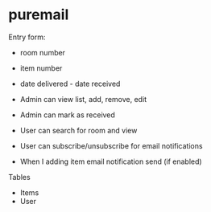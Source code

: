 # puremail

Entry form:
- room number
- item number
- ‎date delivered
-‎ date received

- Admin can view list, add, remove, edit
- Admin can mark as received
- User can search for room and view
- User can subscribe/unsubscribe for email notifications
- When I adding item email notification send (if enabled)

Tables
- Items
- User
